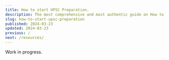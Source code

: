 ```yaml
---
title: How to start UPSC Preparation.
description: The most comprehensive and most authentic guide on How to Crack UPSC CSE.
slug: how-to-start-upsc-preparation
published: 2024-03-23
updated: 2024-03-23
previous: /
next: /resources/
---
```


Work in progress.
